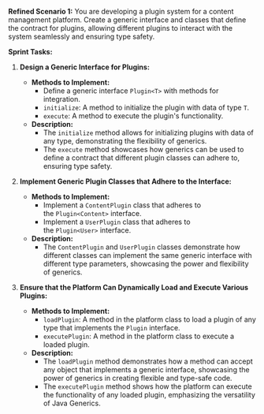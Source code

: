 **Refined Scenario 1:** You are developing a plugin system for a content management platform. Create a generic interface and classes that define the contract for plugins, allowing different plugins to interact with the system seamlessly and ensuring type safety.

**Sprint Tasks:**

1. **Design a Generic Interface for Plugins:**
    
    - **Methods to Implement:**
        - Define a generic interface `Plugin<T>` with methods for integration.
        - `initialize`: A method to initialize the plugin with data of type `T`.
        - `execute`: A method to execute the plugin's functionality.
    - **Description:**
        - The `initialize` method allows for initializing plugins with data of any type, demonstrating the flexibility of generics.
        - The `execute` method showcases how generics can be used to define a contract that different plugin classes can adhere to, ensuring type safety.
2. **Implement Generic Plugin Classes that Adhere to the Interface:**
    
    - **Methods to Implement:**
        - Implement a `ContentPlugin` class that adheres to the `Plugin<Content>` interface.
        - Implement a `UserPlugin` class that adheres to the `Plugin<User>` interface.
    - **Description:**
        - The `ContentPlugin` and `UserPlugin` classes demonstrate how different classes can implement the same generic interface with different type parameters, showcasing the power and flexibility of generics.
3. **Ensure that the Platform Can Dynamically Load and Execute Various Plugins:**
    
    - **Methods to Implement:**
        - `loadPlugin`: A method in the platform class to load a plugin of any type that implements the `Plugin` interface.
        - `executePlugin`: A method in the platform class to execute a loaded plugin.
    - **Description:**
        - The `loadPlugin` method demonstrates how a method can accept any object that implements a generic interface, showcasing the power of generics in creating flexible and type-safe code.
        - The `executePlugin` method shows how the platform can execute the functionality of any loaded plugin, emphasizing the versatility of Java Generics.